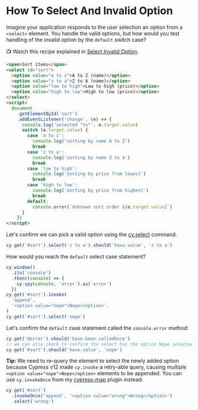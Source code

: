 # How To Select And Invalid Option

Imagine your application responds to the user selection an option from a `<select>` element. You handle the valid options, but how would you test handling of the invalid option by the `default` switch case?

📺 Watch this recipe explained in [Select Invalid Option](https://youtu.be/X0uiViQoAO0).

<!-- fiddle Select invalid option -->

```html hide
<span>Sort items</span>
<select id="sort">
  <option value="a to z">A to Z (name)</option>
  <option value="z to a">Z to A (name)</option>
  <option value="low to high">Low to high (price)</option>
  <option value="high to low">High to low (price)</option>
</select>
<script>
  document
    .getElementById('sort')
    .addEventListener('change', (e) => {
      console.log('selected "%s"', e.target.value)
      switch (e.target.value) {
        case 'a to z':
          console.log('sorting by name A to Z')
          break
        case 'z to a':
          console.log('sorting by name Z to A')
          break
        case 'low to high':
          console.log('sorting by price from lowest')
          break
        case 'high to low':
          console.log('sorting by price from highest')
          break
        default:
          console.error(`Unknown sort order ${e.target.value}`)
      }
    })
</script>
```

Let's confirm we can pick a valid option using the [cy.select](https://on.cypress.io/select) command.

```js
cy.get('#sort').select('z to a').should('have.value', 'z to a')
```

How would you reach the `default` select case statement?

```js
cy.window()
  .its('console')
  .then((console) => {
    cy.spy(console, 'error').as('error')
  })
cy.get('#sort').invoke(
  'append',
  '<option value="nope">Nope</option>',
)
cy.get('#sort').select('nope')
```

Let's confirm the `default` case statement called the `console.error` method:

```js
cy.get('@error').should('have.been.calledOnce')
// we can also check to confirm the select has the option Nope selected
cy.get('#sort').should('have.value', 'nope')
```

**Tip:** We need to re-query the element to select the newly added option because Cypress v12 made `cy.invoke` a retry-able query, causing multiple `<option value="nope">Nope</option>` elements to be appended. You can use `cy.invokeOnce` from my [cypress-map](https://github.com/bahmutov/cypress-map) plugin instead:

```js
cy.get('#sort')
  .invokeOnce('append', '<option value="wrong">Wrong</option>')
  .select('wrong')
```

<!-- fiddle-end -->
